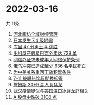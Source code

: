 # 2022-03-16
  共 11条

  <!-- BEGIN -->
  <!-- 最后更新时间:Wed Mar 16 2022 21:11:15 GMT+0000 (Coordinated Universal Time) -->
  1. [河北廊坊全域封控管理](https://www.zhihu.com/search?q=河北廊坊)
1. [日本发生 7.4 级地震](https://www.zhihu.com/search?q=日本地震)
1. [库里 47 分勇士 4 连胜](https://www.zhihu.com/search?q=勇士)
1. [出租屋产假星巴克外卖达 729 单](https://www.zhihu.com/search?q=假星巴克)
1. [网信办证求未成年人网络保护条例](https://www.zhihu.com/search?q=游戏防沉迷)
1. [俄乌冲突已造成至少 636 名平民死亡](https://www.zhihu.com/search?q=俄乌冲突造成平民死亡)
1. [为中美关系重回正轨积累条件](https://www.zhihu.com/search?q=中美关系)
1. [7-11 被曝热饮超期换标签](https://www.zhihu.com/search?q=热饮超期换标签)
1. [詹姆斯 30+9 湖人负猛龙](https://www.zhihu.com/search?q=湖人)
1. [武汉疫情疑似与美国进口冰鲜龙虾相关](https://www.zhihu.com/search?q=武汉疫情)
1. [A 股盘中跌破 3100 点](https://www.zhihu.com/search?q=A股)
  <!-- END -->
  